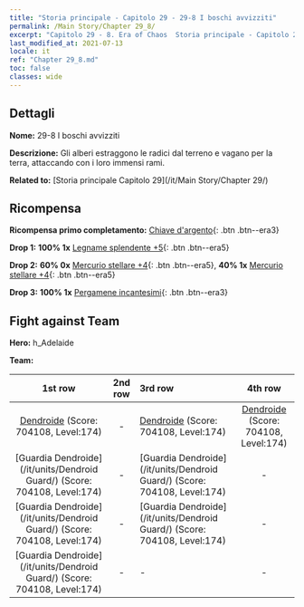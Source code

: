 ```yaml
---
title: "Storia principale - Capitolo 29 - 29-8 I boschi avvizziti"
permalink: /Main Story/Chapter 29_8/
excerpt: "Capitolo 29 - 8. Era of Chaos  Storia principale - Capitolo 29_8. 29-8 I boschi avvizziti"
last_modified_at: 2021-07-13
locale: it
ref: "Chapter 29_8.md"
toc: false
classes: wide
---
```


## Dettagli

 **Nome:** 29-8 I boschi avvizziti

 **Descrizione:** Gli alberi estraggono le radici dal terreno e vagano per la terra, attaccando con i loro immensi rami.

 **Related to:** [Storia principale Capitolo 29](/it/Main Story/Chapter 29/)

## Ricompensa

 **Ricompensa primo completamento:** [Chiave d'argento](/ItemsIT/con_693/){: .btn .btn--era3}

 **Drop 1:** **100% 1x** [Legname splendente +5](/ItemsIT/mat_97/){: .btn .btn--era5}

 **Drop 2:** **60% 0x** [Mercurio stellare +4](/ItemsIT/mat_91/){: .btn .btn--era5}, **40% 1x** [Mercurio stellare +4](/ItemsIT/mat_91/){: .btn .btn--era5}

 **Drop 3:** **100% 1x** [Pergamene incantesimi](/ItemsIT/con_694/){: .btn .btn--era3}


## Fight against Team
 **Hero:** h_Adelaide

 **Team:**


  | 1st row | 2nd row | 3rd row | 4th row |
  |:----:|:----:|:----|:----:|
  | [Dendroide](/it/units/Treant/) (Score: 704108, Level:174)  | - | [Dendroide](/it/units/Treant/) (Score: 704108, Level:174)  | [Dendroide](/it/units/Treant/) (Score: 704108, Level:174)  |
  | [Guardia Dendroide](/it/units/Dendroid Guard/) (Score: 704108, Level:174)  | - | [Guardia Dendroide](/it/units/Dendroid Guard/) (Score: 704108, Level:174)  | - |
  | [Guardia Dendroide](/it/units/Dendroid Guard/) (Score: 704108, Level:174)  | - | [Guardia Dendroide](/it/units/Dendroid Guard/) (Score: 704108, Level:174)  | - |
  | [Guardia Dendroide](/it/units/Dendroid Guard/) (Score: 704108, Level:174)  | - | - | - |


